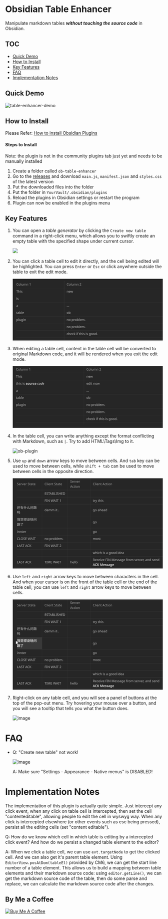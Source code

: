 # Obsidian Table Enhancer

Manipulate markdown tables **_without touching the source code_** in Obsidian.

## TOC

- [Quick Demo](#quick-demo)
- [How to Install](#how-to-install)
- [Key Features](#key-features)
- [FAQ](#faq)
- [Implementation Notes](#implementation-notes)

## Quick Demo

![table-enhancer-demo](https://user-images.githubusercontent.com/38722307/212839879-d5a86622-7f8a-433e-84f1-a78fa3c2735a.gif)

## How to Install

Please Refer: [How to install Obsidian Plugins](https://forum.obsidian.md/t/plugins-mini-faq/7737)

#### Steps to Install
Note: the plugin is not in the community plugins tab just yet and needs to be manually installed

1. Create a folder called `ob-table-enhancer`
2. Go to the [releases](https://github.com/Stardusten/ob-table-enhancer/releases/) and download `main.js`, `manifest.json` and `styles.css` of the latest version
3. Put the downloaded files into the folder
4. Put the folder in `YourVault/.obsidian/plugins`
5. Reload the plugins in Obsidian settings or restart the program
6. Plugin can now be enabled in the plugins menu

## Key Features

1. You can open a *table generator* by clicking the `Create new table` command in a right-click menu, which allows you to swiftly create an empty table with the specified shape under current cursor.

	![](https://user-images.githubusercontent.com/38722307/212823688-e3281939-1d03-48a2-b319-9aa86b9ec42e.gif)

2. You can click a table cell to edit it directly, and the cell being edited will be highlighted. You can press `Enter` or `Esc` or click anywhere outside the table to exit the edit mode.

   ![](https://raw.githubusercontent.com/Stardusten/Pic/master/img/202208252022775.gif)

3. When editing a table cell, content in the table cell will be converted to original Markdown code, and it will be rendered when you exit the edit mode.

   ![](https://raw.githubusercontent.com/Stardusten/Pic/master/img/202208252046274.gif)

4. In the table cell, you can write anything except the format conflicting with Markdown, such as `|`. Try to add HTML\Tags\Img to it.

    ![ob-plugin](https://user-images.githubusercontent.com/38722307/186895602-d3ca0b99-dc99-4e34-8e16-003b3643c4f2.gif)

5. Use `up` and `down` arrow keys to move between cells. And `tab` key can be used to move between cells, while `shift + tab` can be used to move between cells in the opposite direction.

   ![](https://raw.githubusercontent.com/Stardusten/Pic/master/img/202208252049575.gif)

6. Use `left` and `right` arrow keys to move between characters in the cell. And when your cursor is on the front of the table cell or the end of the table cell, you can use `left` and `right` arrow keys to move between cells.

   ![](https://raw.githubusercontent.com/Stardusten/Pic/master/img/202208252052416.gif)
   
 7. Right-click on any table cell, and you will see a panel of buttons at the top of the pop-out menu. Try hovering your mouse over a button, and you will see a tooltip that tells you what the button does.

	![image](https://user-images.githubusercontent.com/38722307/212823667-3074341f-88ed-4a41-85c2-ec45e76319aa.gif)
	
# FAQ

- Q: "Create new table" not work!

	![image](https://user-images.githubusercontent.com/38722307/220295890-7ccfa74a-054f-48d3-b71f-d10f772638a8.png)

	A: Make sure "Settings - Appearance - Native menus" is DISABLED!

# Implementation Notes

The implementation of this plugin is actually quite simple. Just intercept any click event, when any click on table cell is intercepted, then set the cell "contenteditable", allowing people to edit the cell in wyswyg way. When any click is intercepted elsewhere (or other events such as esc being pressed), persist all the editing cells (set "content editable").

Q: How do we know which cell in which table is editing by a intercepted click event? And how do we persist a changed table element to the editor?

A: When we click a table cell, we can use `evt.targetNode` to get the clicked cell. And we can also get it's parent table element. Using `EditorView.posAtDom(tableEl)` provided by CM6, we can get the start line number of a table element. This allows us to build a mapping between table elements and  their markdown source code: using `editor.getLine()`, we can get the markdown source code of the table, then do some parse and replace, we can calculate the markdown source code after the changes.


## By Me a Coffee

<a href="https://www.buymeacoffee.com/stardust007" target="_blank"><img src="https://cdn.buymeacoffee.com/buttons/default-orange.png" alt="Buy Me A Coffee" height="41" width="174"></a>
